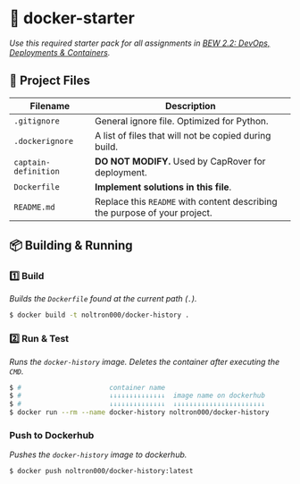 # 🐳 docker-starter
*Use this required starter pack for all assignments in [BEW 2.2: DevOps, Deployments &amp; Containers](https://make.sc/bew2.2).*

## 📂 Project Files
| Filename | Description |
| -------- | ----------- |
| `.gitignore` | General ignore file. Optimized for Python. |
| `.dockerignore` | A list of files that will not be copied during build. |
| `captain-definition` | **DO NOT MODIFY.** Used by CapRover for deployment. |
| `Dockerfile` | **Implement solutions in this file**. |
| `README.md` | Replace this `README` with content describing the purpose of your project. |

## 📦 Building & Running

### 1️⃣ Build
*Builds the `Dockerfile` found at the current path (`.`).*
```bash
$ docker build -t noltron000/docker-history .
```

### 2️⃣ Run & Test
*Runs the `docker-history` image. Deletes the container after executing the `CMD`.*
```bash
$ #                      container name
$ #                      ↓↓↓↓↓↓↓↓↓↓↓↓↓↓  image name on dockerhub
$ #                      ↓↓↓↓↓↓↓↓↓↓↓↓↓↓  ↓↓↓↓↓↓↓↓↓↓↓↓↓↓↓↓↓↓↓↓↓↓↓
$ docker run --rm --name docker-history noltron000/docker-history
```
### Push to Dockerhub
*Pushes the `docker-history` image to dockerhub.*
```bash
$ docker push noltron000/docker-history:latest
```
